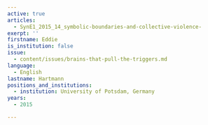```yaml
---
active: true
articles:
  - SynE1_2015_14_symbolic-boundaries-and-collective-violence-
exerpt: ''
firstname: Eddie
is_institution: false
issue:
  - content/issues/brains-that-pull-the-triggers.md
language:
  - English
lastname: Hartmann
positions_and_institutions:
  - institution: University of Potsdam, Germany
years:
  - 2015

---
```

